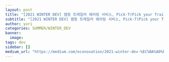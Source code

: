 ```yaml
---
layout: post
title: "[2021 WINTER DEV] 캠핑 트레일러 쉐어링 서비스, Pick-T(Pick your Trailer) 팀"
subtitle: "[2021 WINTER DEV] 캠핑 트레일러 쉐어링 서비스, Pick-T(Pick your Trailer) 팀"
author: yuri
categories: SUMMER/WINTER_DEV
banner:
  image:
tags: dev
sidebar: []
medium_url: "https://medium.com/econovation/2021-winter-dev-%EC%BA%A0%ED%95%91-%ED%8A%B8%EB%A0%88%EC%9D%BC%EB%9F%AC-%EC%89%90%EC%96%B4%EB%A7%81-%EC%84%9C%EB%B9%84%EC%8A%A4-pick-t-pick-your-trailer-%ED%8C%80-4add0c876ba1"
---
```

